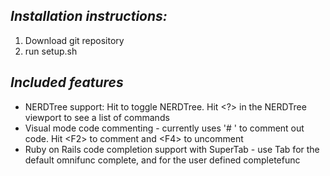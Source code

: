 *Installation instructions:*
---------------------------
1. Download git repository
2. run setup.sh

*Included features*
------------------
* NERDTree support: Hit <C-n> to toggle NERDTree. Hit <?> in the NERDTree viewport to see a list of commands
* Visual mode code commenting - currently uses '# ' to comment out code. Hit &lt;F2&gt; to comment and &lt;F4&gt; to uncomment
* Ruby on Rails code completion support with SuperTab - use Tab for the default omnifunc complete, and <C-x><C-u> for the user defined completefunc

